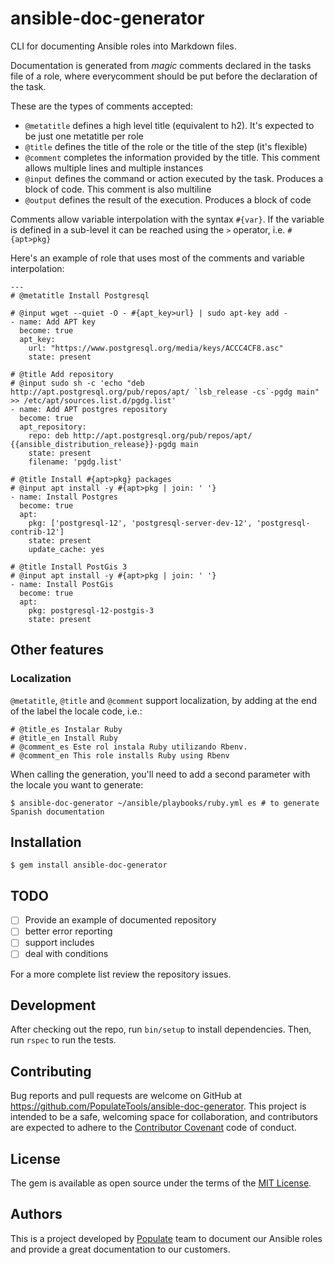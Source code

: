 # ansible-doc-generator

CLI for documenting Ansible roles into Markdown files.

Documentation is generated from _magic_ comments declared in the tasks file of a role, where everycomment should be put before the declaration of the task.

These are the types of comments accepted:

- `@metatitle` defines a high level title (equivalent to h2). It's expected to be just one metatitle per role
- `@title` defines the title of the role or the title of the step (it's flexible)
- `@comment` completes the information provided by the title. This comment allows multiple lines and multiple instances
- `@input` defines the command or action executed by the task. Produces a block of code. This comment is also multiline
- `@output` defines the result of the execution. Produces a block of code

Comments allow variable interpolation with the syntax `#{var}`. If the variable is defined in a
sub-level it can be reached using the `>` operator, i.e. `#{apt>pkg}`

Here's an example of role that uses most of the comments and variable interpolation:

```
---
# @metatitle Install Postgresql

# @input wget --quiet -O - #{apt_key>url} | sudo apt-key add -
- name: Add APT key
  become: true
  apt_key:
    url: "https://www.postgresql.org/media/keys/ACCC4CF8.asc"
    state: present

# @title Add repository
# @input sudo sh -c 'echo "deb http://apt.postgresql.org/pub/repos/apt/ `lsb_release -cs`-pgdg main" >> /etc/apt/sources.list.d/pgdg.list'
- name: Add APT postgres repository
  become: true
  apt_repository:
    repo: deb http://apt.postgresql.org/pub/repos/apt/ {{ansible_distribution_release}}-pgdg main
    state: present
    filename: 'pgdg.list'

# @title Install #{apt>pkg} packages
# @input apt install -y #{apt>pkg | join: ' '}
- name: Install Postgres
  become: true
  apt:
    pkg: ['postgresql-12', 'postgresql-server-dev-12', 'postgresql-contrib-12']
    state: present
    update_cache: yes

# @title Install PostGis 3
# @input apt install -y #{apt>pkg | join: ' '}
- name: Install PostGis
  become: true
  apt:
    pkg: postgresql-12-postgis-3
    state: present
```

## Other features

### Localization

`@metatitle`, `@title` and `@comment` support localization, by adding at the end of the label the locale code, i.e.:

```
# @title_es Instalar Ruby
# @title_en Install Ruby
# @comment_es Este rol instala Ruby utilizando Rbenv.
# @comment_en This role installs Ruby using Rbenv
```

When calling the generation, you'll need to add a second parameter with the locale you want to
generate:

```
$ ansible-doc-generator ~/ansible/playbooks/ruby.yml es # to generate Spanish documentation
```

## Installation

```
$ gem install ansible-doc-generator
```

## TODO

- [ ] Provide an example of documented repository
- [ ] better error reporting
- [ ] support includes
- [ ] deal with conditions

For a more complete list review the repository issues.

## Development

After checking out the repo, run `bin/setup` to install dependencies. Then, run `rspec` to run the tests.

## Contributing

Bug reports and pull requests are welcome on GitHub at https://github.com/PopulateTools/ansible-doc-generator. This project is intended to be a safe, welcoming space for collaboration, and contributors are expected to adhere to the [Contributor Covenant](http://contributor-covenant.org) code of conduct.

## License

The gem is available as open source under the terms of the [MIT License](http://opensource.org/licenses/MIT).

## Authors

This is a project developed by [Populate](https://populate.tools) team to document our Ansible roles and provide a great documentation to our customers.
